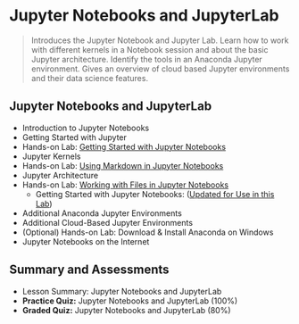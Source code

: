 # Jupyter Notebooks and JupyterLab
> Introduces the Jupyter Notebook and Jupyter Lab. Learn how to work with different kernels in a Notebook session and about the basic Jupyter architecture. Identify the tools in an Anaconda Jupyter environment. Gives an overview of cloud based Jupyter environments and their data science features.
## Jupyter Notebooks and JupyterLab
- Introduction to Jupyter Notebooks
- Getting Started with Jupyter
- Hands-on Lab: [Getting Started with Jupyter Notebooks](https://github.com/KailaniBailey/IBM-Data-Science-Professional-Certificate/blob/main/02.%20Tools%20for%20Data%20Science/Week%204%3A%20Jupyter%20Notebooks%20and%20JupyterLab/Getting_Started_with_JupyterNotebook.ipynb)
- Jupyter Kernels
- Hands-on Lab: [Using Markdown in Jupyter Notebooks](https://github.com/KailaniBailey/IBM-Data-Science-Professional-Certificate/blob/main/02.%20Tools%20for%20Data%20Science/Week%204%3A%20Jupyter%20Notebooks%20and%20JupyterLab/Using_markdowns%20(1).ipynb)
- Jupyter Architecture
- Hands-on Lab: [Working with Files in Jupyter Notebooks](https://github.com/KailaniBailey/IBM-Data-Science-Professional-Certificate/blob/main/02.%20Tools%20for%20Data%20Science/Week%204%3A%20Jupyter%20Notebooks%20and%20JupyterLab/Working_with_files.ipynb)
    - Getting Started with Jupyter Notebooks: ([Updated for Use in this Lab](https://github.com/KailaniBailey/IBM-Data-Science-Professional-Certificate/blob/main/02.%20Tools%20for%20Data%20Science/Week%204%3A%20Jupyter%20Notebooks%20and%20JupyterLab/My_Notebook.ipynb))
- Additional Anaconda Jupyter Environments
- Additional Cloud-Based Jupyter Environments
- (Optional) Hands-on Lab: Download & Install Anaconda on Windows
- Jupyter Notebooks on the Internet
## Summary and Assessments
- Lesson Summary: Jupyter Notebooks and JupyterLab
- **Practice Quiz:** Jupyter Notebooks and JupyterLab (100%)
- **Graded Quiz:** Jupyter Notebooks and JupyterLab (80%)
